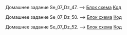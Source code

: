 Домашнее задание Se_07_Dz_47. --> [Блок схема](Se_07_Dz_47) [Код](Se_07_Dz_47/Program.cs)

Домашнее задание Se_07_Dz_50. --> [Блок схема](Se_07_Dz_50) [Код](Se_07_Dz_50/Program.cs)

Домашнее задание Se_07_Dz_52. --> [Блок схема](Se_07_Dz_52) [Код](Se_07_Dz_52)
